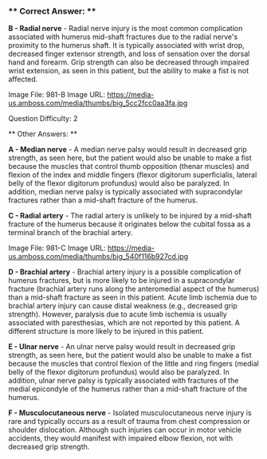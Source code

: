 ### ** Correct Answer: **

**B - Radial nerve** - Radial nerve injury is the most common complication associated with humerus mid-shaft fractures due to the radial nerve's proximity to the humerus shaft. It is typically associated with wrist drop, decreased finger extensor strength, and loss of sensation over the dorsal hand and forearm. Grip strength can also be decreased through impaired wrist extension, as seen in this patient, but the ability to make a fist is not affected.

Image File: 981-B
Image URL: https://media-us.amboss.com/media/thumbs/big_5cc2fcc0aa3fa.jpg

Question Difficulty: 2

** Other Answers: **

**A - Median nerve** - A median nerve palsy would result in decreased grip strength, as seen here, but the patient would also be unable to make a fist because the muscles that control thumb opposition (thenar muscles) and flexion of the index and middle fingers (flexor digitorum superficialis, lateral belly of the flexor digitorum profundus) would also be paralyzed. In addition, median nerve palsy is typically associated with supracondylar fractures rather than a mid-shaft fracture of the humerus.

**C - Radial artery** - The radial artery is unlikely to be injured by a mid-shaft fracture of the humerus because it originates below the cubital fossa as a terminal branch of the brachial artery.

Image File: 981-C
Image URL: https://media-us.amboss.com/media/thumbs/big_540f116b927cd.jpg

**D - Brachial artery** - Brachial artery injury is a possible complication of humerus fractures, but is more likely to be injured in a supracondylar fracture (brachial artery runs along the anteromedial aspect of the humerus) than a mid-shaft fracture as seen in this patient. Acute limb ischemia due to brachial artery injury can cause distal weakness (e.g., decreased grip strength). However, paralysis due to acute limb ischemia is usually associated with paresthesias, which are not reported by this patient. A different structure is more likely to be injured in this patient.

**E - Ulnar nerve** - An ulnar nerve palsy would result in decreased grip strength, as seen here, but the patient would also be unable to make a fist because the muscles that control flexion of the little and ring fingers (medial belly of the flexor digitorum profundus) would also be paralyzed. In addition, ulnar nerve palsy is typically associated with fractures of the medial epicondyle of the humerus rather than a mid-shaft fracture of the humerus.

**F - Musculocutaneous nerve** - Isolated musculocutaneous nerve injury is rare and typically occurs as a result of trauma from chest compression or shoulder dislocation. Although such injuries can occur in motor vehicle accidents, they would manifest with impaired elbow flexion, not with decreased grip strength.

